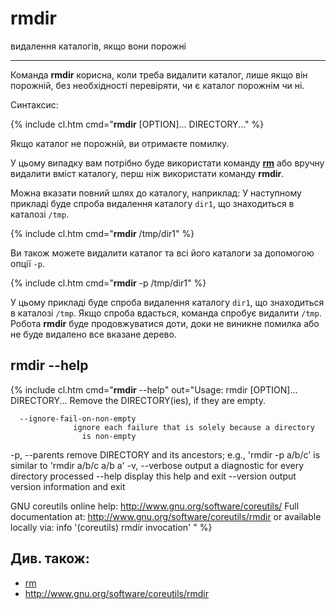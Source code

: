 # rmdir

видалення каталогів, якщо вони порожні

---

Команда **rmdir** корисна, коли треба видалити каталог, лише якщо він порожній, без необхідності перевіряти, чи є каталог порожнім чи ні.

Синтаксис:

{% include cl.htm cmd="<b>rmdir</b> [OPTION]... DIRECTORY..." %}

Якщо каталог не порожній, ви отримаєте помилку.

У цьому випадку вам потрібно буде використати команду **[rm](../rm)** або вручну видалити вміст каталогу, перш ніж використати команду **rmdir**.

Можна вказати повний шлях до каталогу, наприклад:
У наступному прикладі буде спроба видалення каталогу `dir1`, що знаходиться в каталозі `/tmp`.

{% include cl.htm cmd="<b>rmdir</b> /tmp/dir1" %}

Ви також можете видалити каталог та всі його каталоги за допомогою опції `-p`.

{% include cl.htm cmd="<b>rmdir</b> -p /tmp/dir1" %}

У цьому прикладі буде спроба видалення каталогу `dir1`, що знаходиться в каталозі `/tmp`. Якщо спроба вдасться, команда спробує видалити `/tmp`. Робота **rmdir** буде продовжуватися доти, доки не виникне помилка або не буде видалено все вказане дерево.


## rmdir --help

{% include cl.htm cmd="<b>rmdir</b> --help"
out="Usage: rmdir [OPTION]... DIRECTORY...
Remove the DIRECTORY(ies), if they are empty.

      --ignore-fail-on-non-empty
                  ignore each failure that is solely because a directory
                    is non-empty
  -p, --parents   remove DIRECTORY and its ancestors; e.g., 'rmdir -p a/b/c' is
                    similar to 'rmdir a/b/c a/b a'
  -v, --verbose   output a diagnostic for every directory processed
      --help     display this help and exit
      --version  output version information and exit

GNU coreutils online help: <http://www.gnu.org/software/coreutils/>
Full documentation at: <http://www.gnu.org/software/coreutils/rmdir>
or available locally via: info '(coreutils) rmdir invocation'
" %}


## Див. також:
- [rm](../rm)
- <http://www.gnu.org/software/coreutils/rmdir>
